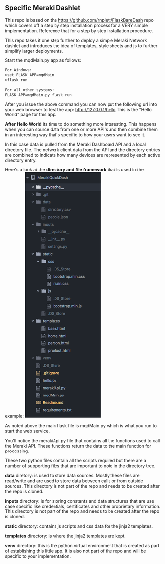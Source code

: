 
## Specific Meraki Dashlet

This repo is based on the https://github.com/rnplett/FlaskBareDash repo which covers off a step by step installation process for a VERY simple implementation. Reference that for a step by step installation procedure.

This repo takes it one step further to deploy a simple Meraki Network dashlet and introduces the idea of templates, style sheets and js to further simplify larger deployments.

Start the mqdMain.py app as follows:
```
For Windows:
>set FLASK_APP=mqdMain
>flask run

For all other systems:
FLASK_APP=mqdMain.py flask run
```

After you issue the above command you can now put the following url into your web browser to test the app:
http://127.0.0.1/hello
This is the "Hello World" page for this app.

<b>After Hello World</b> its time to do something more interesting. This happens when you can source data from one or more API's and then combine them in an interesting way that's specific to how your users want to see it.

In this case data is pulled from the Meraki Dashboard API and a local directory file. The network client data from the API and the directory entries are combined to indicate how many devices are represented by each active directory entry.

Here's a look at the <b>directory and file framework</b> that is used in the example:
![Directory Tree](lstree.png "Directory Tree")

As noted above the main flask file is mqdMain.py which is what you run to start the web service.

You'll notice the merakiApi.py file that contains all the functions used to call the Meraki API. These functions return the data to the main function for processing.

These two python files contain all the scripts required but there are a number of supporting files that are important to note in the directory tree.

<b>data</b> diretory:  is used to store data sources. Mostly these files are read/write and are used to store data between calls or from outside sources. This directory is not part of the repo and needs to be created after the repo is cloned.

<b>inputs</b> directory:  is for storing constants and data structures that are use case specific like credentials, certificates and other proprietary information. This directory is not part of the repo and needs to be created after the repo is cloned.

<b>static</b> directory:  contains js scripts and css data for the jinja2 templates.

<b>templates</b> directory:  is where the jinja2 templates are kept.

<b>venv</b> directory: this is the python virtual environment that is created as part of establishing this little app. It is also not part of the repo and will be specific to your implementation.
